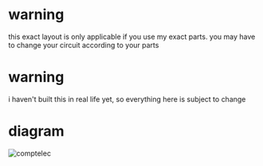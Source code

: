 # warning
this exact layout is only applicable if you use my exact parts. you may have to change your circuit according to your parts

# warning
i haven't built this in real life yet, so everything here is subject to change

# diagram

![comptelec](https://user-images.githubusercontent.com/45671764/158079909-58d6d910-f767-441c-bcf2-148549c24691.png)
